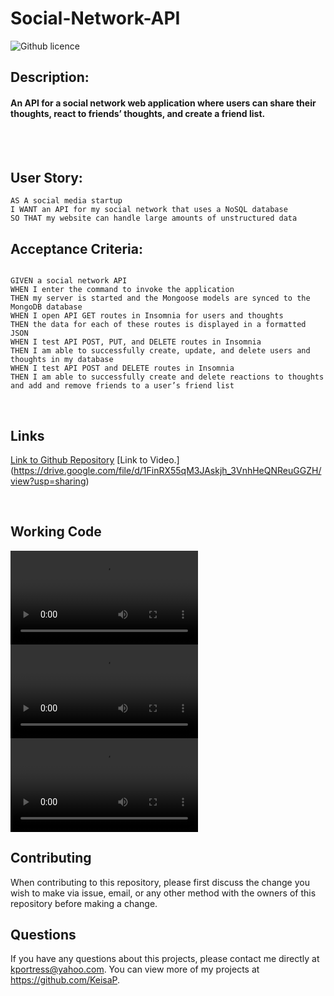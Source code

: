 # Social-Network-API

![Github licence](http://img.shields.io/badge/license-MIT-blue.svg)

## Description:

#### An API for a social network web application where users can share their thoughts, react to friends’ thoughts, and create a friend list. 
<br>
<br>

## User Story:
```
AS A social media startup
I WANT an API for my social network that uses a NoSQL database
SO THAT my website can handle large amounts of unstructured data
```

## Acceptance Criteria:

```

GIVEN a social network API
WHEN I enter the command to invoke the application
THEN my server is started and the Mongoose models are synced to the MongoDB database
WHEN I open API GET routes in Insomnia for users and thoughts
THEN the data for each of these routes is displayed in a formatted JSON
WHEN I test API POST, PUT, and DELETE routes in Insomnia
THEN I am able to successfully create, update, and delete users and thoughts in my database
WHEN I test API POST and DELETE routes in Insomnia
THEN I am able to successfully create and delete reactions to thoughts and add and remove friends to a user’s friend list
```

<br>

## Links

[Link to Github Repository](https://github.com/KeisaP/Social-Network-API)
[Link to Video.] (https://drive.google.com/file/d/1FinRX55qM3JAskjh_3VnhHeQNReuGGZH/view?usp=sharing)

<br>

## Working Code
![Get Users and Thoughts](https://github.com/KeisaP/Social-Network-API/blob/main/assets/Get_Users_and_Thoughts.mp4)
![Get a Single User and a Single Thought](https://github.com/KeisaP/Social-Network-API/blob/main/assets/Get_Single_User_and_Single_Thought.mp4)
![Post Put Delete](https://github.com/KeisaP/Social-Network-API/blob/main/assets/Post_Put_Delete.mp4)



## Contributing

When contributing to this repository, please first discuss the change you wish to make via issue, email, or any other method with the owners of this repository before making a change.

## Questions

If you have any questions about this projects, please contact me directly at kportress@yahoo.com. You can view more of my projects at https://github.com/KeisaP.

```
